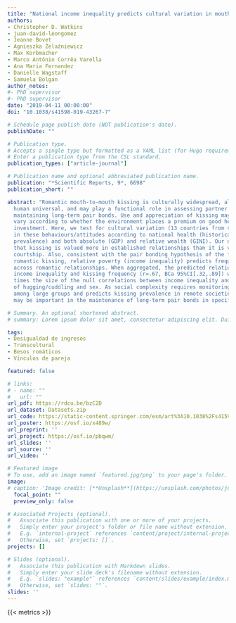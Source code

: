 ```yaml
---
title: "National income inequality predicts cultural variation in mouth to mouth kissing"
authors:
- Christopher D. Watkins
- juan-david-leongomez
- Jeanne Bovet
- Agnieszka Żelaźniewicz
- Max Korbmacher
- Marco Antônio Corrêa Varella
- Ana Maria Fernandez
- Danielle Wagstaff
- Samuela Bolgan
author_notes:
#- PhD supervisor
#- PhD supervisor
date: "2019-04-11 00:00:00"
doi: "10.1038/s41598-019-43267-7"

# Schedule page publish date (NOT publication's date).
publishDate: ""

# Publication type.
# Accepts a single type but formatted as a YAML list (for Hugo requirements).
# Enter a publication type from the CSL standard.
publication_types: ["article-journal"]

# Publication name and optional abbreviated publication name.
publication: "*Scientific Reports, 9*, 6698"
publication_short: ""

abstract: "Romantic mouth-to-mouth kissing is culturally widespread, although not a
  human universal, and may play a functional role in assessing partner health and
  maintaining long-term pair bonds. Use and appreciation of kissing may therefore
  vary according to whether the environment places a premium on good health and partner
  investment. Here, we test for cultural variation (13 countries from six continents)
  in these behaviours/attitudes according to national health (historical pathogen
  prevalence) and both absolute (GDP) and relative wealth (GINI). Our data reveal
  that kissing is valued more in established relationships than it is valued during
  courtship. Also, consistent with the pair bonding hypothesis of the function of
  romantic kissing, relative poverty (income inequality) predicts frequency of kissing
  across romantic relationships. When aggregated, the predicted relationship between
  income inequality and kissing frequency (r=.67, BCa 95%CI[.32,.89]) was over five
  times the size of the null correlations between income inequality and frequency
  of hugging/cuddling and sex. As social complexity requires monitoring resource competition
  among large groups and predicts kissing prevalence in remote societies, this gesture
  may be important in the maintenance of long-term pair bonds in specific environments."

# Summary. An optional shortened abstract.
# summary: Lorem ipsum dolor sit amet, consectetur adipiscing elit. Duis posuere tellus ac convallis placerat.

tags:
- Desigualdad de ingresos
- Transcultural
- Besos romáticos
- Vínculos de pareja

featured: false

# links:
# - name: ""
#   url: ""
url_pdf: https://rdcu.be/bzC2D
url_dataset: Datasets.zip
url_code: https://static-content.springer.com/esm/art%3A10.1038%2Fs41598-019-43267-7/MediaObjects/41598_2019_43267_MOESM2_ESM.pdf
url_poster: https://osf.io/x489w/
url_preprint: ''
url_project: https://osf.io/pbqwm/
url_slides: ''
url_source: ''
url_video: ''

# Featured image
# To use, add an image named `featured.jpg/png` to your page's folder. 
image:
# caption: 'Image credit: [**Unsplash**](https://unsplash.com/photos/jdD8gXaTZsc)'
  focal_point: ""
  preview_only: false

# Associated Projects (optional).
#   Associate this publication with one or more of your projects.
#   Simply enter your project's folder or file name without extension.
#   E.g. `internal-project` references `content/project/internal-project/index.md`.
#   Otherwise, set `projects: []`.
projects: []

# Slides (optional).
#   Associate this publication with Markdown slides.
#   Simply enter your slide deck's filename without extension.
#   E.g. `slides: "example"` references `content/slides/example/index.md`.
#   Otherwise, set `slides: ""`.
slides: ''
---
```

{{< metrics >}}
